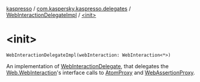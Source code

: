[kaspresso](../../index.md) / [com.kaspersky.kaspresso.delegates](../index.md) / [WebInteractionDelegateImpl](index.md) / [&lt;init&gt;](./-init-.md)

# &lt;init&gt;

`WebInteractionDelegateImpl(webInteraction: WebInteraction<*>)`

An implementation of [WebInteractionDelegate](#), that delegates the [Web.WebInteraction](#)'s interface calls
to [AtomProxy](../../com.kaspersky.kaspresso.proxy/-atom-proxy/index.md) and [WebAssertionProxy](../../android.support.test.espresso.web.assertion/-web-assertion-proxy/index.md).

